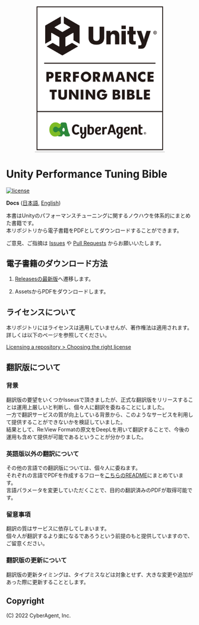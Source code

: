 <p align="center">
  <img width=350 src="Documentation/bible_logo.png" alt="UnityPerformanceTuningBible">
</p>

# Unity Performance Tuning Bible

[![license](https://img.shields.io/badge/PR-welcome-green.svg)](https://github.com/CyberAgentGameEntertainment/UnityPerformanceTuningBible/pulls)

**Docs** ([日本語](README.md), [English](README_EN.md))

本書はUnityのパフォーマンスチューニングに関するノウハウを体系的にまとめた書籍です。  
本リポジトリから電子書籍をPDFとしてダウンロードすることができます。

ご意見、ご指摘は [Issues](https://github.com/CyberAgentGameEntertainment/UnityPerformanceTuningBible/issues) や [Pull Requests](https://github.com/CyberAgentGameEntertainment/UnityPerformanceTuningBible/pulls) からお願いいたします。

## 電子書籍のダウンロード方法
1. [Releasesの最新版](https://github.com/CyberAgentGameEntertainment/UnityPerformanceTuningBible/releases/latest)へ遷移します。

2. AssetsからPDFをダウンロードします。

## ライセンスについて
本リポジトリにはライセンスは適用していませんが、著作権法は適用されます。  
詳しくは以下のページを参照してください。

[Licensing a repository > Choosing the right license](https://docs.github.com/en/repositories/managing-your-repositorys-settings-and-features/customizing-your-repository/licensing-a-repository#choosing-the-right-license)

## 翻訳版について
### 背景
翻訳版の要望をいくつかIsseusで頂きましたが、正式な翻訳版をリリースすることは運用上厳しいと判断し、個々人に翻訳を委ねることにしました。  
一方で翻訳サービスの質が向上している背景から、このようなサービスを利用して提供することができないかを検証していました。  
結果として、Re:View Formatの原文をDeepLを用いて翻訳することで、今後の運用も含めて提供が可能であるということが分かりました。  

### 英語版以外の翻訳について
その他の言語での翻訳版については、個々人に委ねます。  
それぞれの言語でPDFを作成するフローを[こちらのREADME](https://github.com/CyberAgentGameEntertainment/UnityPerformanceTuningBible/UnityPerformanceTuningBible/tree/main/translation)にまとめています。  
言語パラメータを変更していただくことで、目的の翻訳済みのPDFが取得可能です。  

### 留意事項
翻訳の質はサービスに依存してしまいます。  
個々人が翻訳するより楽になるであろうという前提のもと提供していますので、ご留意ください。

### 翻訳版の更新について
翻訳版の更新タイミングは、タイプミスなどは対象とせず、大きな変更や追加があった際に更新することとします。  

## Copyright
(C) 2022 CyberAgent, Inc.
